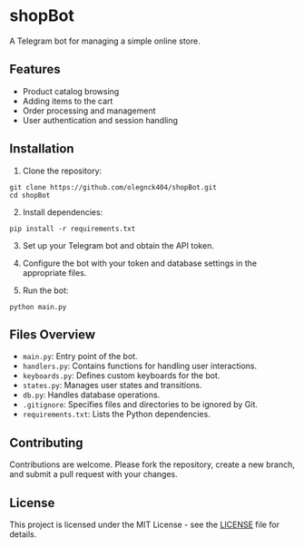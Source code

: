 # shopBot

A Telegram bot for managing a simple online store.

## Features

- Product catalog browsing
- Adding items to the cart
- Order processing and management
- User authentication and session handling

## Installation

1. Clone the repository:
```
git clone https://github.com/olegnck404/shopBot.git
cd shopBot
```

2. Install dependencies:
```
pip install -r requirements.txt
```

3. Set up your Telegram bot and obtain the API token.

4. Configure the bot with your token and database settings in the appropriate files.

5. Run the bot:
```
python main.py
```

## Files Overview

- `main.py`: Entry point of the bot.
- `handlers.py`: Contains functions for handling user interactions.
- `keyboards.py`: Defines custom keyboards for the bot.
- `states.py`: Manages user states and transitions.
- `db.py`: Handles database operations.
- `.gitignore`: Specifies files and directories to be ignored by Git.
- `requirements.txt`: Lists the Python dependencies.

## Contributing

Contributions are welcome. Please fork the repository, create a new branch, and submit a pull request with your changes.

## License

This project is licensed under the MIT License - see the [LICENSE](LICENSE) file for details.
